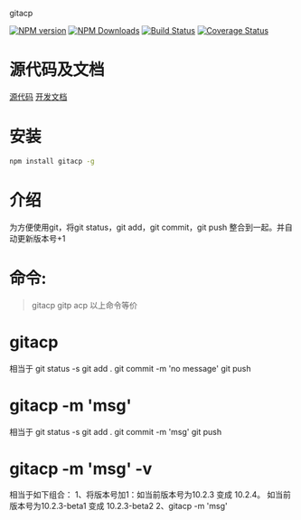 gitacp


[![NPM version][npm-image]][npm-url]
[![NPM Downloads][downloads-image]][npm-url]
[![Build Status](https://travis-ci.org/heifade/gitacp.svg?branch=master)](https://travis-ci.org/heifade/gitacp)
[![Coverage Status](https://coveralls.io/repos/github/heifade/gitacp/badge.svg?branch=master)](https://coveralls.io/github/heifade/gitacp?branch=master)

[npm-image]: https://img.shields.io/npm/v/gitacp.svg?style=flat-square
[npm-url]: https://npmjs.org/package/gitacp
[downloads-image]: https://img.shields.io/npm/dm/gitacp.svg

# 源代码及文档
[源代码](https://github.com/heifade/gitacp)
[开发文档](https://heifade.github.io/gitacp/)

# 安装
```bash
npm install gitacp -g
```

# 介绍
为方便使用git，将git status，git add，git commit，git push 整合到一起。并自动更新版本号+1

# 命令:
> gitacp
> gitp
> acp
以上命令等价

# gitacp
相当于
git status -s
git add .
git commit -m 'no message'
git push

# gitacp -m 'msg'
相当于
git status -s
git add .
git commit -m 'msg'
git push

# gitacp -m 'msg' -v
相当于如下组合：
1、将版本号加1：如当前版本号为10.2.3 变成 10.2.4。 如当前版本号为10.2.3-beta1 变成 10.2.3-beta2
2、gitacp -m 'msg'